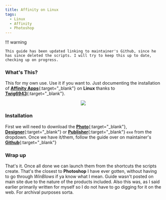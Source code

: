 ```yaml
---
title: Affinity on Linux
tags:
  - Linux
  - Affinity
  - Photoshop
---
```


!!! warning

    This guide has been updated linking to maintainer's Github, since he has since deleted the scripts. I will try to keep this up to date, checking up on progress.

### What's This?

This for my own use. Use it if you want to. Just documenting the installation of [**Affinity Apps**](https://affinity.serif.com/en-us/){:target="_blank"} on **Linux** thanks to [**Twig6943**](https://github.com/Twig6943){:target="_blank"}.

<p align="center">
  <img src="https://i.imgur.com/MABHj31.jpeg">
</p>

### Installation

First we will need to download the [**Photo**](https://store.serif.com/update/windows/photo/2/){:target="_blank"}, [**Designer**](https://store.serif.com/update/windows/designer/2/){:target="_blank"} or [**Publisher**](https://store.serif.com/update/windows/publisher/2/){:target="_blank"} `exe` from the dropdown. Once we have it/them, follow the guide over on maintainer's [**Github**](https://github.com/Twig6943/AffinityOnLinux/blob/main/Guides/Affinity-Guide.md){:target="_blank"}

### Wrap up

That's it. Once all done we can launch them from the shortcuts the scripts create. That's the closest to **Photoshop** I have ever gotten, without having to go through *WinBlows* if ya know what I mean. Guide wasn't posted on main site due to the nature of the products included. Also this was, as I said earlier primarily written for myself so I do not have to go digging for it on the web. For archival purposes sorta.

